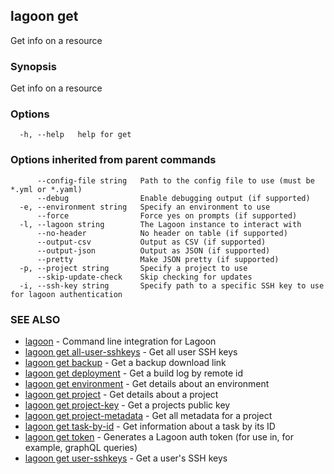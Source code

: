 ## lagoon get

Get info on a resource

### Synopsis

Get info on a resource

### Options

```
  -h, --help   help for get
```

### Options inherited from parent commands

```
      --config-file string   Path to the config file to use (must be *.yml or *.yaml)
      --debug                Enable debugging output (if supported)
  -e, --environment string   Specify an environment to use
      --force                Force yes on prompts (if supported)
  -l, --lagoon string        The Lagoon instance to interact with
      --no-header            No header on table (if supported)
      --output-csv           Output as CSV (if supported)
      --output-json          Output as JSON (if supported)
      --pretty               Make JSON pretty (if supported)
  -p, --project string       Specify a project to use
      --skip-update-check    Skip checking for updates
  -i, --ssh-key string       Specify path to a specific SSH key to use for lagoon authentication
```

### SEE ALSO

* [lagoon](lagoon.md)	 - Command line integration for Lagoon
* [lagoon get all-user-sshkeys](lagoon_get_all-user-sshkeys.md)	 - Get all user SSH keys
* [lagoon get backup](lagoon_get_backup.md)	 - Get a backup download link
* [lagoon get deployment](lagoon_get_deployment.md)	 - Get a build log by remote id
* [lagoon get environment](lagoon_get_environment.md)	 - Get details about an environment
* [lagoon get project](lagoon_get_project.md)	 - Get details about a project
* [lagoon get project-key](lagoon_get_project-key.md)	 - Get a projects public key
* [lagoon get project-metadata](lagoon_get_project-metadata.md)	 - Get all metadata for a project
* [lagoon get task-by-id](lagoon_get_task-by-id.md)	 - Get information about a task by its ID
* [lagoon get token](lagoon_get_token.md)	 - Generates a Lagoon auth token (for use in, for example, graphQL queries)
* [lagoon get user-sshkeys](lagoon_get_user-sshkeys.md)	 - Get a user's SSH keys

